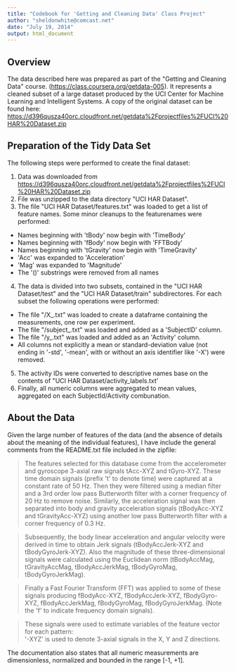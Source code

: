 ```yaml
---
title: "Codebook for 'Getting and Cleaning Data' Class Project"
author: "sheldonwhite@comcast.net"
date: "July 19, 2014"
output: html_document
---
```


Overview
--------
The data described here was prepared as part of the "Getting and Cleaning Data" course. (https://class.coursera.org/getdata-005). It represents a cleaned subset of a large dataset produced by the UCI Center for Machine Learning and Intelligent Systems. A copy of the original dataset can be found here: https://d396qusza40orc.cloudfront.net/getdata%2Fprojectfiles%2FUCI%20HAR%20Dataset.zip


Preparation of the Tidy Data Set
--------------------------------
The following steps were performed to create the final dataset:

1. Data was downloaded from https://d396qusza40orc.cloudfront.net/getdata%2Fprojectfiles%2FUCI%20HAR%20Dataset.zip
2. File was unzipped to the data directory "UCI HAR Dataset".
3. The file "UCI HAR Dataset/features.txt" was loaded to get a list of feature names. Some minor cleanups to the featurenames were performed:
  + Names beginning with 'tBody' now begin with 'TimeBody'
  + Names beginning with 'fBody' now begin with 'FFTBody'
  + Names beginning with 'tGravity' now begin with 'TimeGravity'
  + 'Acc' was expanded to 'Acceleration'
  + 'Mag' was expanded to 'Magnitude'
  + The '()' substrings were removed from all names
  
4. The data is divided into two subsets, contained in the "UCI HAR Dataset/test" and the "UCI HAR Dataset/train" subdirectores. For each subset the following operations were performed:
  + The file "<subset>/X_<subset>.txt" was loaded to create a dataframe containing the measurements, one row per experiment.
  + The file "<subset>/subject_<subset>.txt" was loaded and added as a 'SubjectID' column.
  + The file "<subset>/y_<subset>.txt" was loaded and added as an 'Activity' column.
  + All columns not explicitly a mean or standard-deviation value (not ending in '-std', '-mean', with or without an axis identifier like '-X') were removed.
5. The activity IDs were converted to descriptive names base on the contents of "UCI HAR Dataset/activity_labels.txt'
6. Finally, all numeric columns were aggregated to mean values, aggregated on each SubjectId/Activity combunation.


About the Data
--------------
Given the large number of features of the data (and the absence of details about the meaning of the individual features), I have include the general comments from the README.txt file included in the zipfile:

> The features selected for this database come from the accelerometer and gyroscope 3-axial raw signals tAcc-XYZ and tGyro-XYZ. These time domain signals (prefix 't' to denote time) were captured at a constant rate of 50 Hz. Then they were filtered using a median filter and a 3rd order low pass Butterworth filter with a corner frequency of 20 Hz to remove noise. Similarly, the acceleration signal was then separated into body and gravity acceleration signals (tBodyAcc-XYZ and tGravityAcc-XYZ) using another low pass Butterworth filter with a corner frequency of 0.3 Hz. 

> Subsequently, the body linear acceleration and angular velocity were derived in time to obtain Jerk signals (tBodyAccJerk-XYZ and tBodyGyroJerk-XYZ). Also the magnitude of these three-dimensional signals were calculated using the Euclidean norm (tBodyAccMag, tGravityAccMag, tBodyAccJerkMag, tBodyGyroMag, tBodyGyroJerkMag). 

> Finally a Fast Fourier Transform (FFT) was applied to some of these signals producing fBodyAcc-XYZ, fBodyAccJerk-XYZ, fBodyGyro-XYZ, fBodyAccJerkMag, fBodyGyroMag, fBodyGyroJerkMag. (Note the 'f' to indicate frequency domain signals). 

> These signals were used to estimate variables of the feature vector for each pattern:  
> '-XYZ' is used to denote 3-axial signals in the X, Y and Z directions.

The documentation also states that all numeric measurements are dimensionless, normalized and bounded in the range [-1, +1].
